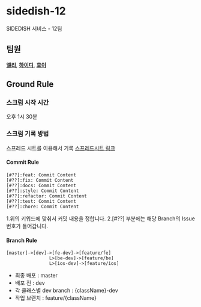 # sidedish-12

SIDEDISH 서비스 - 12팀

## 팀원

[**엘리**][ellie], [**하이디**][heidi], [**호이**][hoi]

## Ground Rule

### 스크럼 시작 시간
오후 1시 30분

### 스크럼 기록 방법
스프레드 시트를 이용해서 기록 [스프레드시트 링크][scrum]

#### Commit Rule

```
[#??]:feat: Commit Content
[#??]:fix: Commit Content
[#??]:docs: Commit Content
[#??]:style: Commit Content
[#??]:refactor: Commit Content
[#??]:test: Commit Content
[#??]:chore: Commit Content
```

1.위의 키워드에 맞춰서 커밋 내용을 정합니다.
2.[#??] 부분에는 해당 Branch의 Issue 번호가 들어갑니다.

#### Branch Rule

```
[master]->[dev]->[fe-dev]->[feature/fe]
                L>[be-dev]->[feature/be]
                L>[ios-dev]->[feature/ios]
```

* 최종 배포 : master
* 배포 전 : dev
* 각 클래스별 dev branch : {className}-dev
* 작업 브랜치 : feature/{className}

[ellie]: https://github.com/bohyeon-n
[heidi]: https://github.com/seizze
[hoi]: https://github.com/choichoigang
[scrum]: https://docs.google.com/spreadsheets/d/1_llLxSRdXKZIUSKaUvlb9DtKNvd2nqhZkr6kbiCyz9E/edit?usp=sharing